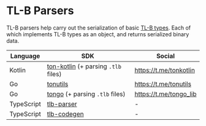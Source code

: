 # TL-B Parsers

TL-B parsers help carry out the serialization of basic [TL-B types](/develop/data-formats/tl-b-types). Each of which
implements TL-B types as an object, and returns serialized binary data.

| Language   | SDK                                                                                                      | Social                 |
|------------|----------------------------------------------------------------------------------------------------------|------------------------|
| Kotlin     | [ton-kotlin](https://github.com/andreypfau/ton-kotlin/tree/main/ton-kotlin-tlb) (+ parsing `.tlb` files) | https://t.me/tonkotlin |
| Go         | [tonutils](https://github.com/xssnick/tonutils-go/tree/master/tlb)                                       | https://t.me/tonutils  |
| Go         | [tongo](https://github.com/tonkeeper/tongo/tree/master/tlb) (+ parsing `.tlb` files)                     | https://t.me/tongo_lib |
| TypeScript | [tlb-parser](https://github.com/ton-community/tlb-parser)                                                | -                      |
| TypeScript | [tlb-codegen](https://github.com/ton-community/tlb-codegen)                                              | -                      |